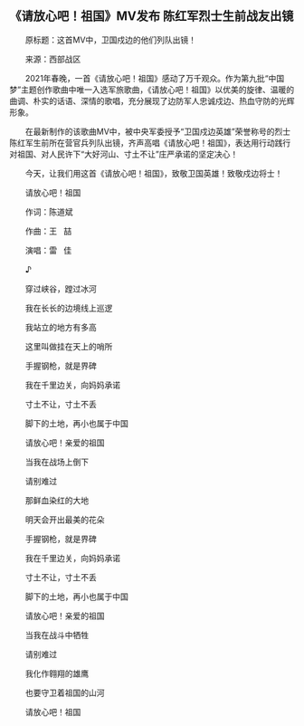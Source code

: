 ## 《请放心吧！祖国》MV发布 陈红军烈士生前战友出镜
　　原标题：这首MV中，卫国戍边的他们列队出镜！



　　来源：西部战区

　　2021年春晚，一首《请放心吧！祖国》感动了万千观众。作为第九批“中国梦”主题创作歌曲中唯一入选军旅歌曲，《请放心吧！祖国》以优美的旋律、温暖的曲调、朴实的话语、深情的歌唱，充分展现了边防军人忠诚戍边、热血守防的光辉形象。

　　在最新制作的该歌曲MV中，被中央军委授予“卫国戍边英雄”荣誉称号的烈士陈红军生前所在营官兵列队出镜，齐声高唱《请放心吧！祖国》，表达用行动践行对祖国、对人民许下“大好河山、寸土不让”庄严承诺的坚定决心！

　　今天，让我们用这首《请放心吧！祖国》，致敬卫国英雄！致敬戍边将士！

　　请放心吧！祖国

　　作词：陈道斌

　　作曲：王   喆

　　演唱：雷   佳

　　♪



　　穿过峡谷，蹚过冰河

　　我在长长的边境线上巡逻

　　我站立的地方有多高

　　这里叫做挂在天上的哨所

　　手握钢枪，就是界碑

　　我在千里边关，向妈妈承诺

　　寸土不让，寸土不丢

　　脚下的土地，再小也属于中国

　　请放心吧！亲爱的祖国

　　当我在战场上倒下

　　请别难过

　　那鲜血染红的大地

　　明天会开出最美的花朵

　　手握钢枪，就是界碑

　　我在千里边关，向妈妈承诺

　　寸土不让，寸土不丢

　　脚下的土地，再小也属于中国

　　请放心吧！亲爱的祖国

　　当我在战斗中牺牲

　　请别难过

　　我化作翱翔的雄鹰

　　也要守卫着祖国的山河

　　请放心吧！祖国





　　 

　　 

